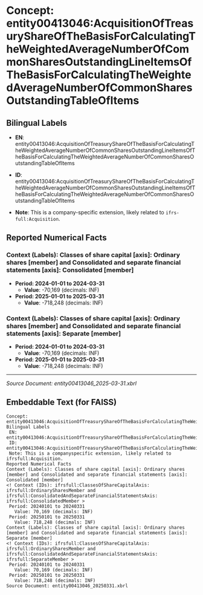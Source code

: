 # Concept: entity00413046:AcquisitionOfTreasuryShareOfTheBasisForCalculatingTheWeightedAverageNumberOfCommonSharesOutstandingLineItemsOfTheBasisForCalculatingTheWeightedAverageNumberOfCommonSharesOutstandingTableOfItems

## Bilingual Labels
- **EN**: entity00413046:AcquisitionOfTreasuryShareOfTheBasisForCalculatingTheWeightedAverageNumberOfCommonSharesOutstandingLineItemsOfTheBasisForCalculatingTheWeightedAverageNumberOfCommonSharesOutstandingTableOfItems

- **ID**: entity00413046:AcquisitionOfTreasuryShareOfTheBasisForCalculatingTheWeightedAverageNumberOfCommonSharesOutstandingLineItemsOfTheBasisForCalculatingTheWeightedAverageNumberOfCommonSharesOutstandingTableOfItems
- **Note**: This is a company-specific extension, likely related to `ifrs-full:Acquisition`.

## Reported Numerical Facts

### **Context (Labels): Classes of share capital [axis]: Ordinary shares [member] and Consolidated and separate financial statements [axis]: Consolidated [member]**
<!-- Context (IDs): ifrs-full:ClassesOfShareCapitalAxis: ifrs-full:OrdinarySharesMember and ifrs-full:ConsolidatedAndSeparateFinancialStatementsAxis: ifrs-full:ConsolidatedMember -->
- **Period: 2024-01-01 to 2024-03-31**
  - **Value**: -70,169 (decimals: INF)
- **Period: 2025-01-01 to 2025-03-31**
  - **Value**: -718,248 (decimals: INF)

### **Context (Labels): Classes of share capital [axis]: Ordinary shares [member] and Consolidated and separate financial statements [axis]: Separate [member]**
<!-- Context (IDs): ifrs-full:ClassesOfShareCapitalAxis: ifrs-full:OrdinarySharesMember and ifrs-full:ConsolidatedAndSeparateFinancialStatementsAxis: ifrs-full:SeparateMember -->
- **Period: 2024-01-01 to 2024-03-31**
  - **Value**: -70,169 (decimals: INF)
- **Period: 2025-01-01 to 2025-03-31**
  - **Value**: -718,248 (decimals: INF)

---
*Source Document: entity00413046_2025-03-31.xbrl*
## Embeddable Text (for FAISS)
```text
Concept: entity00413046:AcquisitionOfTreasuryShareOfTheBasisForCalculatingTheWeightedAverageNumberOfCommonSharesOutstandingLineItemsOfTheBasisForCalculatingTheWeightedAverageNumberOfCommonSharesOutstandingTableOfItems
Bilingual Labels
 EN: entity00413046:AcquisitionOfTreasuryShareOfTheBasisForCalculatingTheWeightedAverageNumberOfCommonSharesOutstandingLineItemsOfTheBasisForCalculatingTheWeightedAverageNumberOfCommonSharesOutstandingTableOfItems
 ID: entity00413046:AcquisitionOfTreasuryShareOfTheBasisForCalculatingTheWeightedAverageNumberOfCommonSharesOutstandingLineItemsOfTheBasisForCalculatingTheWeightedAverageNumberOfCommonSharesOutstandingTableOfItems
 Note: This is a companyspecific extension, likely related to ifrsfull:Acquisition.
Reported Numerical Facts
Context (Labels): Classes of share capital [axis]: Ordinary shares [member] and Consolidated and separate financial statements [axis]: Consolidated [member]
<! Context (IDs): ifrsfull:ClassesOfShareCapitalAxis: ifrsfull:OrdinarySharesMember and ifrsfull:ConsolidatedAndSeparateFinancialStatementsAxis: ifrsfull:ConsolidatedMember >
 Period: 20240101 to 20240331
   Value: 70,169 (decimals: INF)
 Period: 20250101 to 20250331
   Value: 718,248 (decimals: INF)
Context (Labels): Classes of share capital [axis]: Ordinary shares [member] and Consolidated and separate financial statements [axis]: Separate [member]
<! Context (IDs): ifrsfull:ClassesOfShareCapitalAxis: ifrsfull:OrdinarySharesMember and ifrsfull:ConsolidatedAndSeparateFinancialStatementsAxis: ifrsfull:SeparateMember >
 Period: 20240101 to 20240331
   Value: 70,169 (decimals: INF)
 Period: 20250101 to 20250331
   Value: 718,248 (decimals: INF)
Source Document: entity00413046_20250331.xbrl
```